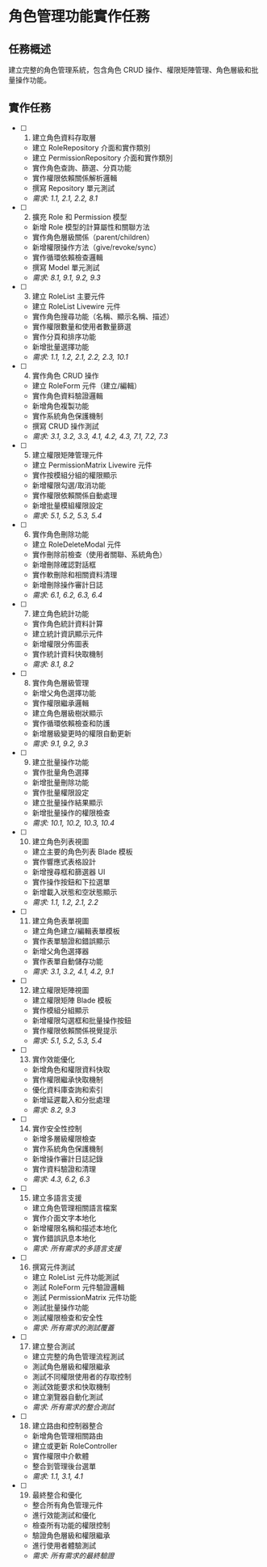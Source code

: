 # 角色管理功能實作任務

## 任務概述

建立完整的角色管理系統，包含角色 CRUD 操作、權限矩陣管理、角色層級和批量操作功能。

## 實作任務

- [ ] 1. 建立角色資料存取層
  - 建立 RoleRepository 介面和實作類別
  - 建立 PermissionRepository 介面和實作類別
  - 實作角色查詢、篩選、分頁功能
  - 實作權限依賴關係解析邏輯
  - 撰寫 Repository 單元測試
  - _需求: 1.1, 2.1, 2.2, 8.1_

- [ ] 2. 擴充 Role 和 Permission 模型
  - 新增 Role 模型的計算屬性和關聯方法
  - 實作角色層級關係（parent/children）
  - 新增權限操作方法（give/revoke/sync）
  - 實作循環依賴檢查邏輯
  - 撰寫 Model 單元測試
  - _需求: 8.1, 9.1, 9.2, 9.3_

- [ ] 3. 建立 RoleList 主要元件
  - 建立 RoleList Livewire 元件
  - 實作角色搜尋功能（名稱、顯示名稱、描述）
  - 實作權限數量和使用者數量篩選
  - 實作分頁和排序功能
  - 新增批量選擇功能
  - _需求: 1.1, 1.2, 2.1, 2.2, 2.3, 10.1_

- [ ] 4. 實作角色 CRUD 操作
  - 建立 RoleForm 元件（建立/編輯）
  - 實作角色資料驗證邏輯
  - 新增角色複製功能
  - 實作系統角色保護機制
  - 撰寫 CRUD 操作測試
  - _需求: 3.1, 3.2, 3.3, 4.1, 4.2, 4.3, 7.1, 7.2, 7.3_

- [ ] 5. 建立權限矩陣管理元件
  - 建立 PermissionMatrix Livewire 元件
  - 實作按模組分組的權限顯示
  - 新增權限勾選/取消功能
  - 實作權限依賴關係自動處理
  - 新增批量模組權限設定
  - _需求: 5.1, 5.2, 5.3, 5.4_

- [ ] 6. 實作角色刪除功能
  - 建立 RoleDeleteModal 元件
  - 實作刪除前檢查（使用者關聯、系統角色）
  - 新增刪除確認對話框
  - 實作軟刪除和相關資料清理
  - 新增刪除操作審計日誌
  - _需求: 6.1, 6.2, 6.3, 6.4_

- [ ] 7. 建立角色統計功能
  - 實作角色統計資料計算
  - 建立統計資訊顯示元件
  - 新增權限分佈圖表
  - 實作統計資料快取機制
  - _需求: 8.1, 8.2_

- [ ] 8. 實作角色層級管理
  - 新增父角色選擇功能
  - 實作權限繼承邏輯
  - 建立角色層級樹狀顯示
  - 實作循環依賴檢查和防護
  - 新增層級變更時的權限自動更新
  - _需求: 9.1, 9.2, 9.3_

- [ ] 9. 建立批量操作功能
  - 實作批量角色選擇
  - 新增批量刪除功能
  - 實作批量權限設定
  - 建立批量操作結果顯示
  - 新增批量操作的權限檢查
  - _需求: 10.1, 10.2, 10.3, 10.4_

- [ ] 10. 建立角色列表視圖
  - 建立主要的角色列表 Blade 模板
  - 實作響應式表格設計
  - 新增搜尋框和篩選器 UI
  - 實作操作按鈕和下拉選單
  - 新增載入狀態和空狀態顯示
  - _需求: 1.1, 1.2, 2.1, 2.2_

- [ ] 11. 建立角色表單視圖
  - 建立角色建立/編輯表單模板
  - 實作表單驗證和錯誤顯示
  - 新增父角色選擇器
  - 實作表單自動儲存功能
  - _需求: 3.1, 3.2, 4.1, 4.2, 9.1_

- [ ] 12. 建立權限矩陣視圖
  - 建立權限矩陣 Blade 模板
  - 實作模組分組顯示
  - 新增權限勾選框和批量操作按鈕
  - 實作權限依賴關係視覺提示
  - _需求: 5.1, 5.2, 5.3, 5.4_

- [ ] 13. 實作效能優化
  - 新增角色和權限資料快取
  - 實作權限繼承快取機制
  - 優化資料庫查詢和索引
  - 新增延遲載入和分批處理
  - _需求: 8.2, 9.3_

- [ ] 14. 實作安全性控制
  - 新增多層級權限檢查
  - 實作系統角色保護機制
  - 新增操作審計日誌記錄
  - 實作資料驗證和清理
  - _需求: 4.3, 6.2, 6.3_

- [ ] 15. 建立多語言支援
  - 建立角色管理相關語言檔案
  - 實作介面文字本地化
  - 新增權限名稱和描述本地化
  - 實作錯誤訊息本地化
  - _需求: 所有需求的多語言支援_

- [ ] 16. 撰寫元件測試
  - 建立 RoleList 元件功能測試
  - 測試 RoleForm 元件驗證邏輯
  - 測試 PermissionMatrix 元件功能
  - 測試批量操作功能
  - 測試權限檢查和安全性
  - _需求: 所有需求的測試覆蓋_

- [ ] 17. 建立整合測試
  - 建立完整的角色管理流程測試
  - 測試角色層級和權限繼承
  - 測試不同權限使用者的存取控制
  - 測試效能要求和快取機制
  - 建立瀏覽器自動化測試
  - _需求: 所有需求的整合測試_

- [ ] 18. 建立路由和控制器整合
  - 新增角色管理相關路由
  - 建立或更新 RoleController
  - 實作權限中介軟體
  - 整合到管理後台選單
  - _需求: 1.1, 3.1, 4.1_

- [ ] 19. 最終整合和優化
  - 整合所有角色管理元件
  - 進行效能測試和優化
  - 檢查所有功能的權限控制
  - 驗證角色層級和權限繼承
  - 進行使用者體驗測試
  - _需求: 所有需求的最終驗證_